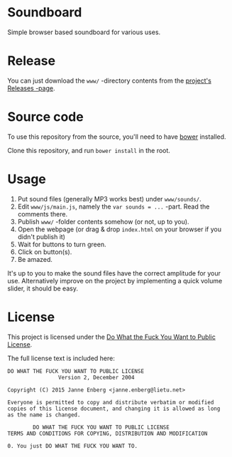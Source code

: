 Soundboard
==========

Simple browser based soundboard for various uses.


Release
=======

You can just download the `www/` -directory contents from the [project's Releases -page](https://github.com/lietu/soundboard/releases).


Source code
===========

To use this repository from the source, you'll need to have [bower](http://bower.io/) installed.

Clone this repository, and run `bower install` in the root.


Usage
=====

1. Put sound files (generally MP3 works best) under `www/sounds/`.
1. Edit `www/js/main.js`, namely the `var sounds = ...` -part. Read the comments there.
1. Publish `www/` -folder contents somehow (or not, up to you).
1. Open the webpage (or drag & drop `index.html` on your browser if you didn't publish it)
1. Wait for buttons to turn green.
1. Click on button(s).
1. Be amazed.

It's up to you to make the sound files have the correct amplitude for your use. Alternatively improve on the project by implementing a quick volume slider, it should be easy.


License
=======

This project is licensed under the [Do What the Fuck You Want to Public License](http://www.wtfpl.net/).


The full license text is included here:

```
DO WHAT THE FUCK YOU WANT TO PUBLIC LICENSE 
                Version 2, December 2004 

Copyright (C) 2015 Janne Enberg <janne.enberg@lietu.net> 

Everyone is permitted to copy and distribute verbatim or modified 
copies of this license document, and changing it is allowed as long 
as the name is changed. 

        DO WHAT THE FUCK YOU WANT TO PUBLIC LICENSE 
TERMS AND CONDITIONS FOR COPYING, DISTRIBUTION AND MODIFICATION 

0. You just DO WHAT THE FUCK YOU WANT TO.
```


